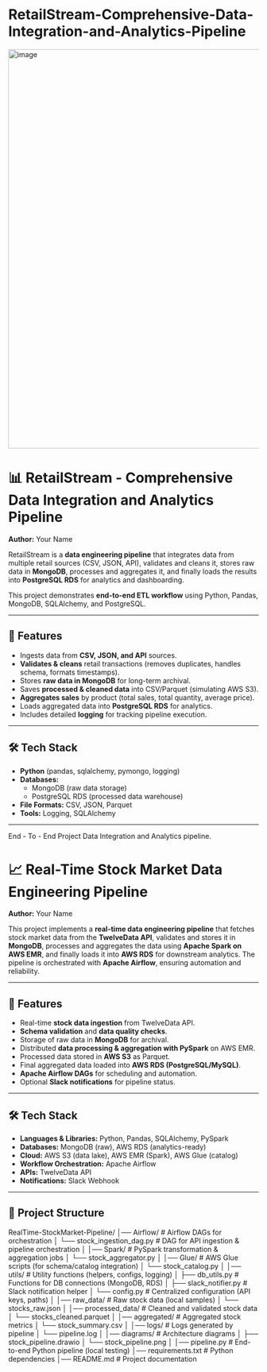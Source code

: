 # RetailStream-Comprehensive-Data-Integration-and-Analytics-Pipeline


<img width="7364" height="804" alt="image" src="https://github.com/user-attachments/assets/1da60a78-c097-467a-8b73-3ab2e85c77b7" />





# 📊 RetailStream - Comprehensive Data Integration and Analytics Pipeline

**Author:** Your Name  

RetailStream is a **data engineering pipeline** that integrates data from multiple retail sources (CSV, JSON, API), validates and cleans it, stores raw data in **MongoDB**, processes and aggregates it, and finally loads the results into **PostgreSQL RDS** for analytics and dashboarding.  

This project demonstrates **end-to-end ETL workflow** using Python, Pandas, MongoDB, SQLAlchemy, and PostgreSQL.

---

## 🚀 Features
- Ingests data from **CSV, JSON, and API** sources.  
- **Validates & cleans** retail transactions (removes duplicates, handles schema, formats timestamps).  
- Stores **raw data in MongoDB** for long-term archival.  
- Saves **processed & cleaned data** into CSV/Parquet (simulating AWS S3).  
- **Aggregates sales** by product (total sales, total quantity, average price).  
- Loads aggregated data into **PostgreSQL RDS** for analytics.  
- Includes detailed **logging** for tracking pipeline execution.  

---

## 🛠️ Tech Stack
- **Python** (pandas, sqlalchemy, pymongo, logging)  
- **Databases:**  
  - MongoDB (raw data storage)  
  - PostgreSQL RDS (processed data warehouse)  
- **File Formats:** CSV, JSON, Parquet  
- **Tools:** Logging, SQLAlchemy  

---


End - To - End Project Data Integration and Analytics pipeline.



# 📈 Real-Time Stock Market Data Engineering Pipeline

**Author:** Your Name  

This project implements a **real-time data engineering pipeline** that fetches stock market data from the **TwelveData API**, validates and stores it in **MongoDB**, processes and aggregates the data using **Apache Spark on AWS EMR**, and finally loads it into **AWS RDS** for downstream analytics. The pipeline is orchestrated with **Apache Airflow**, ensuring automation and reliability.

---

## 🚀 Features
- Real-time **stock data ingestion** from TwelveData API.  
- **Schema validation** and **data quality checks**.  
- Storage of raw data in **MongoDB** for archival.  
- Distributed **data processing & aggregation with PySpark** on AWS EMR.  
- Processed data stored in **AWS S3** as Parquet.  
- Final aggregated data loaded into **AWS RDS (PostgreSQL/MySQL)**.  
- **Apache Airflow DAGs** for scheduling and automation.  
- Optional **Slack notifications** for pipeline status.  

---

## 🛠️ Tech Stack
- **Languages & Libraries:** Python, Pandas, SQLAlchemy, PySpark  
- **Databases:** MongoDB (raw), AWS RDS (analytics-ready)  
- **Cloud:** AWS S3 (data lake), AWS EMR (Spark), AWS Glue (catalog)  
- **Workflow Orchestration:** Apache Airflow  
- **APIs:** TwelveData API  
- **Notifications:** Slack Webhook  

---

## 📂 Project Structure
RealTime-StockMarket-Pipeline/
│── Airflow/                       # Airflow DAGs for orchestration
│   └── stock_ingestion_dag.py     # DAG for API ingestion & pipeline orchestration
│
│── Spark/                         # PySpark transformation & aggregation jobs
│   └── stock_aggregator.py
│
│── Glue/                          # AWS Glue scripts (for schema/catalog integration)
│   └── stock_catalog.py
│
│── utils/                         # Utility functions (helpers, configs, logging)
│   ├── db_utils.py                # Functions for DB connections (MongoDB, RDS)
│   ├── slack_notifier.py          # Slack notification helper
│   └── config.py                  # Centralized configuration (API keys, paths)
│
│── raw_data/                      # Raw stock data (local samples)
│   └── stocks_raw.json
│
│── processed_data/                 # Cleaned and validated stock data
│   └── stocks_cleaned.parquet
│
│── aggregated/                     # Aggregated stock metrics
│   └── stock_summary.csv
│
│── logs/                           # Logs generated by pipeline
│   └── pipeline.log
│
│── diagrams/                       # Architecture diagrams
│   ├── stock_pipeline.drawio
│   └── stock_pipeline.png
│
│── pipeline.py                      # End-to-end Python pipeline (local testing)
│── requirements.txt                 # Python dependencies
│── README.md                        # Project documentation



